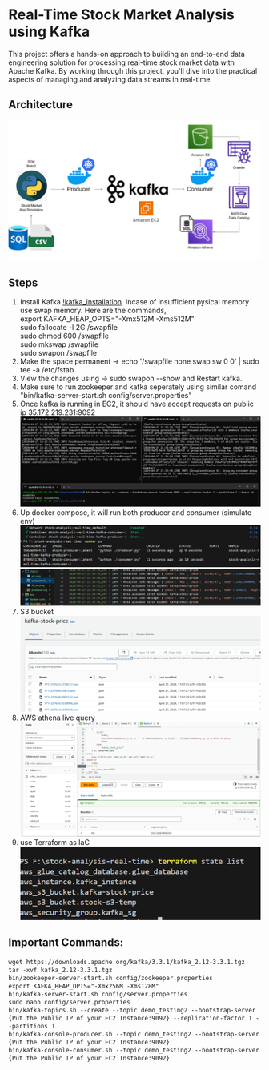 # Real-Time Stock Market Analysis using Kafka

This project offers a hands-on approach to building an end-to-end data engineering solution for processing real-time stock market data with Apache Kafka. By working through this project, you'll dive into the practical aspects of managing and analyzing data streams in real-time.

## Architecture
![Architecture Diagram](./statics/arch.jpg)

## Steps
1. Install Kafka [!kafka_installation](https://medium.com/@neupane.krishna33/how-to-install-apache-kafka-and-rsyslog-on-ubuntu-20-04-90fea750d8f5). Incase of insufficient pysical memory use swap memory. Here are the commands, <br>
export KAFKA_HEAP_OPTS="-Xmx512M -Xms512M"<br>
sudo fallocate -l 2G /swapfile<br>
sudo chmod 600 /swapfile<br>
sudo mkswap /swapfile<br>
sudo swapon /swapfile<br>
2. Make the space permanent -> echo '/swapfile none swap sw 0 0' | sudo tee -a /etc/fstab<br>
3. View the changes using -> sudo swapon --show and Restart kafka.<br>
4. Make sure to run zookeeper and kafka seperately using similar comand "bin/kafka-server-start.sh config/server.properties"<br>
5. Once kafka is running in EC2, it should have accept requests on public ip 35.172.219.231:9092
![ks](./statics/kafka_server.png)
6. Up docker compose, it will run both producer and consumer (simulate env)
![dc](./statics/dc_up.png)
![log](./statics/log.png)
7. S3 bucket 
![s3](./statics/s3.png)
8. AWS athena live query 
![athena](./statics/query.png)
9. use Terraform as IaC <br>
![tf](./statics/tf.png)


## Important Commands:

```
wget https://downloads.apache.org/kafka/3.3.1/kafka_2.12-3.3.1.tgz
tar -xvf kafka_2.12-3.3.1.tgz
bin/zookeeper-server-start.sh config/zookeeper.properties
export KAFKA_HEAP_OPTS="-Xmx256M -Xms128M"
bin/kafka-server-start.sh config/server.properties
sudo nano config/server.properties
bin/kafka-topics.sh --create --topic demo_testing2 --bootstrap-server {Put the Public IP of your EC2 Instance:9092} --replication-factor 1 --partitions 1
bin/kafka-console-producer.sh --topic demo_testing2 --bootstrap-server {Put the Public IP of your EC2 Instance:9092}
bin/kafka-console-consumer.sh --topic demo_testing2 --bootstrap-server {Put the Public IP of your EC2 Instance:9092}
```
